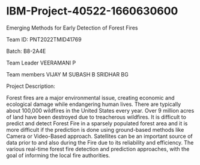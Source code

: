 # IBM-Project-40522-1660630600
Emerging Methods for Early Detection of Forest Fires

Team ID: PNT2022TMID41769

Batch: B8-2A4E

Team Leader
VEERAMANI P

Team members
VIJAY M
SUBASH B
SRIDHAR BG

Project Description:

Forest fires are a major environmental issue, creating economic and ecological damage while endangering human lives. There are typically about 100,000 wildfires in the United States every year. Over 9 million acres of land have been destroyed due to treacherous wildfires. It is difficult to predict and detect Forest Fire in a sparsely populated forest area and it is more difficult if the prediction is done using ground-based methods like Camera or Video-Based approach. Satellites can be an important source of data prior to and also during the Fire due to its reliability and efficiency. The various real-time forest fire detection and prediction approaches, with the goal of informing the local fire authorities.
